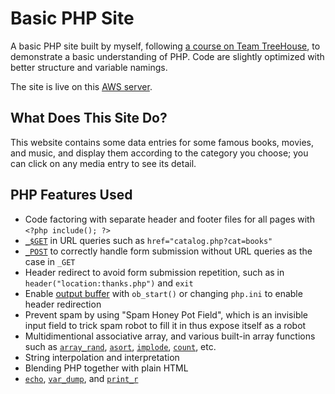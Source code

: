 # Basic PHP Site

A basic PHP site built by myself, following [a course on Team TreeHouse](https://teamtreehouse.com/library/build-a-basic-php-website), to demonstrate a basic understanding of PHP. Code are slightly optimized with better structure and variable namings.

The site is live on this [AWS server](http://52.37.51.157).

## What Does This Site Do?
This website contains some data entries for some famous books, movies, and music, and display them according to the category you choose; you can click on any media entry to see its detail.

## PHP Features Used
- Code factoring with separate header and footer files for all pages with `<?php include(); ?>`
- [`_$GET`](http://php.net/manual/en/reserved.variables.get.php) in URL queries such as `href="catalog.php?cat=books"`
- [`_POST`](http://php.net/manual/en/reserved.variables.post.php) to correctly handle form submission without URL queries as the case in `_GET`
- Header redirect to avoid form submission repetition, such as in `header("location:thanks.php")` and `exit`
- Enable [output buffer](http://php.net/manual/en/book.outcontrol.php) with `ob_start()` or changing `php.ini` to enable header redirection
- Prevent spam by using "Spam Honey Pot Field", which is an invisible input field to trick spam robot to fill it in thus expose itself as a robot
- Multidimentional associative array, and various built-in array functions such as [`array_rand`](http://php.net/manual/en/function.array-rand.php), [`asort`](http://php.net/manual/en/function.asort.php), [`implode`](http://php.net/manual/en/function.implode.php), [`count`](http://php.net/manual/en/function.count.php), etc.
- String interpolation and interpretation
- Blending PHP together with plain HTML
- [`echo`](http://php.net/manual/en/function.echo.php), [`var_dump`](http://php.net/manual/en/function.var-dump.php), and [`print_r`](http://php.net/manual/en/function.print-r.php)